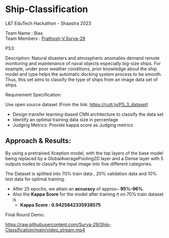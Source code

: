 # Ship-Classification
L&T EduTech Hackathon - Shaastra 2023  
  
Team Name : Bias   
Team Members : <a href="https://github.com/Prathosh-V">Prathosh-V</a>,<a href="https://github.com/Surya-29">Surya-29</a>  
  
PS3:  

Description: Natural disasters and atmospheric anomalies demand remote monitoring and maintenance of naval objects especially big-size ships. For example, under poor weather conditions, prior knowledge about the ship model and type helps the automatic docking system process to be smooth. Thus, this set aims to classify the type of ships from an image data set of ships.   

Requirement Specification:  

Use open source dataset (From the link: https://cutt.ly/PS_3_dataset)  
- Design transfer learning-based CNN architecture to classify the data set  
- Identify an optimal training data size in percentage  
- Judging Metrics: Provide kappa score as Judging metrics  

## Approach & Results:

By using a pretrained Xception model, with the top layers of the base model being replaced by a GlobalAveragePooling2D layer and a Dense layer with 5 outputs nodes to classify the input image into five different categories.
  
The Dataset is splitted into 70% train data , 20% validation data and 10% test data for optimal training.  
- After 25 epochs, we attain an __accuracy__ of approx~ __95%-96%__.  
- Also the __Kappa Score__ for the model after training it on 70% train dataset is    
  - <b>Kappa Score : 0.9425842335938575</b>

Final Round Demo:

https://raw.githubusercontent.com/Surya-29/Ship-Classification/main/video_stream.mp4
